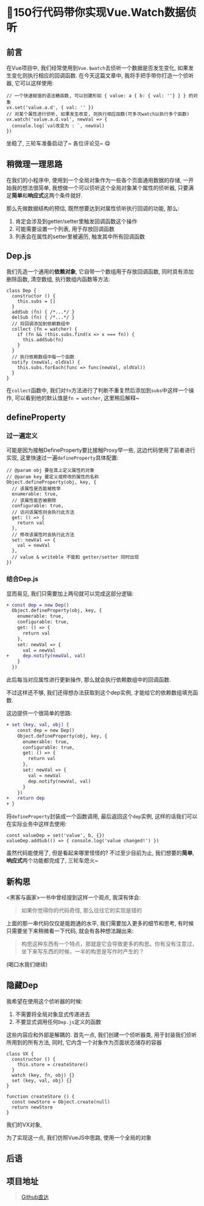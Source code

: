 # 🚀150行代码带你实现Vue.Watch数据侦听

## 前言

在Vue项目中, 我们经常使用到`Vue.$watch`去侦听一个数据是否发生变化, 如果发生变化则执行相应的回调函数. 在今天这篇文章中, 我将手把手带你打造一个侦听器, 它可以这样使用:

```JS
// 一个快速赋值的语法糖函数, 可以创建形如 { value: a { b: { val: ''} } } 的对象
vx.set('value.a.d', { val: '' })
// 对某个属性进行侦听, 如果发生改变, 则执行相应函数(可多次watch以执行多个函数)
vx.watch('value.a.d.val', newVal => {
  console.log(`val改变为 : `, newVal)
})
```

坐稳了, 三轮车准备启动了~ 各位评论见~ 😋

## 稍微理一理思路

在我们的小程序中, 使用到一个全局对象作为一些各个页面通用数据的存储, 一开始我的想法很简单, 我想做一个可以侦听这个全局对象某个属性的侦听器, 只要满足**简单**和**响应式**这两个条件就好.

那么先做数据结构的预估, 既然想要达到对属性侦听执行回调的功能, 那么:

1. 肯定会涉及到getter/setter里触发回调函数这个操作
2. 可能需要设置一个列表, 用于存放回调函数
3. 列表会在属性的setter里被遍历, 触发其中所有回调函数

## Dep.js

我们先造一个通用的**依赖对象**, 它自带一个数组用于存放回调函数, 同时具有添加删除函数, 清空数组, 执行数组内函数等方法:

```JS
class Dep {
  constructor () {
    this.subs = []
  }
  addSub (fn) { /*...*/ }
  delSub (fn) { /*...*/ }
  // 将回调添加到依赖数组中
  collect (fn = watcher) {
    if (fn && !this.subs.find(x => x === fn)) {
      this.addSub(fn)
    }
  }
  // 执行依赖数组中每一个函数
  notify (newVal, oldVal) {
    this.subs.forEach(func => func(newVal, oldVal))
  }
}
```

在`collect`函数中, 我们对`fn`方法进行了判断不重复然后添加到`subs`中这样一个操作, 可以看到他的默认值是`fn = watcher`, 这里稍后解释~

## defineProperty

### 过一遍定义

可能是因为接触DefineProperty要比接触Proxy早一些, 这边代码使用了前者进行实现, 这里快速过一遍`defineProperty`具体配置:

```JS
// @param obj 要在其上定义属性的对象
// @param key 要定义或修改的属性的名称
Object.defineProperty(obj, key, {
  // 该属性是否能被枚举
  enumerable: true,
  // 该属性能否被删除
  configurable: true,
  // 访问该属性则会执行此方法
  get: () => {
    return val
  },
  // 修改该属性时会执行此方法
  set: newVal => {
    val = newVal
  },
  // value & writeble 不能和 getter/setter 同时出现
})
```

### 结合Dep.js

显而易见, 我们只需要加上两句就可以完成这部分逻辑:

```diff
+ const dep = new Dep()
  Object.defineProperty(obj, key, {
    enumerable: true,
    configurable: true,
    get: () => {
      return val
    },
    set: newVal => {
      val = newVal
+     dep.notify(newVal, val)
    }
  })
```

此后每当对应属性进行更新操作, 那么就会执行依赖数组中的回调函数.

不过这样还不够, 我们还得想办法获取到这个dep实例, 才能给它的依赖数组填充函数.

这边提供一个很简单的思路:

```diff
+ set (key, val, obj) {
    const dep = new Dep()
    Object.defineProperty(obj, key, {
      enumerable: true,
      configurable: true,
      get: () => {
        return val
      },
      set: newVal => {
        val = newVal
        dep.notify(newVal, val)
      }
    })
+   return dep
+ }
```

将`defineProperty`封装成一个函数调用, 最后返回这个`dep`实例, 这样的话我们可以在实际业务中这样去使用:

```JS
const valueDep = set('value', b, {})
valueDep.addSub(() => { console.log('value changed!') })
```

虽然代码能使用了, 但是看起来哪里怪怪的?
不过至少目前为止, 我们想要的**简单**, **响应式**两个功能都完成了, 三轮车熄火~

## 新构思

<黑客与画家>一书中曾经提到这样一个观点, 我深有体会:

> 如果你觉得你的代码奇怪, 那么往往它的实现是错的

上面的那一串代码仅仅是能跑通的水平, 我们需要加入更多的细节和思考, 有时候只需要坐下来稍微看一下代码, 就会有各种想法蹦出来:

> 构思这种东西有一个特点，那就是它会导致更多的构思。你有没有注意过，坐下来写东西的时候，一半的构思是写作时产生的？

(喝口水我们继续)

## 隐藏Dep

我希望在使用这个侦听器的时候:

1. 不需要将全局对象显式传递进去
2. 不要显式调用任何`Dep.js`定义的函数

这些内容应和外部是解耦的. 首先一点, 我们创建一个侦听器类, 用于封装我们侦听所用到的所有方法, 同时, 它内含一个对象作为页面状态储存的容器

```JS
class VX {
  constructor () {
    this.store = createStore()
  }
  watch (key, fn, obj) {}
  set (key, val, obj) {}
}

function createStore () {
  const newStore = Object.create(null)
  return newStore
}
```

我们的VX对象, 

为了实现这一点, 我们仿照VueJS中思路, 使用一个全局的对象

## 后语


## 项目地址

> [Github直达](https://github.com/Lionad-Morotar/media-gear/blob/master/src/renderer/utils/suites/vx/index.js)